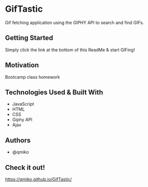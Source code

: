 # GifTastic
Gif fetching application using the GIPHY API to search and find GIFs.
## Getting Started
Simply click the link at the bottom of this ReadMe & start GIFing!
## Motivation
Bootcamp class homework
## Technologies Used & Built With
- JavaScript
- HTML
- CSS
- Giphy API
- Ajax
## Authors
- @qmiko
## Check it out!
https://qmiko.github.io/GifTastic/

